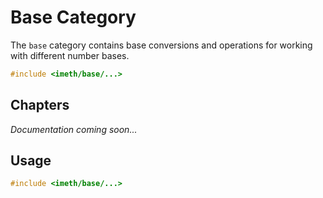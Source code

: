 # Base Category

The `base` category contains base conversions and operations for working with different number bases.

```cpp
#include <imeth/base/...>
```

## Chapters

*Documentation coming soon...*

## Usage

```cpp
#include <imeth/base/...>
```

